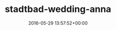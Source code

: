 ---
title:		"stadtbad-wedding-anna"
type:		"upload"
description:		"TBC"
date:		"2016-05-29 13:57:52+00:00"
album:		"abandoned"
filename:		"stadtbad-wedding-anna.md"
series:		""
cl_public_id:		"abandoned/stadtbad-wedding-anna"
cl_version:		1497000049
format:		"tiff"
bytes:		2301588
width:		810
height:		1440
exposure_mode:		"Auto"
program:		"Aperture-priority AE"
aperture:		"2.8"
focal_length:		"55.0 mm"
iso:		"800"
shutter_speed:		"1/100"
metering:		"Multi-segment"
flash:		"Off, Did not fire"
white_balance:		"Custom"
colour_temp:		"5000"
has_crop:		"true"
orientation:		"Horizontal (normal)"
camera_model:		"NIKON D800"
lens_info:		"24-70mm f/2.8"
artist:		"No artist info"
x_resolution:		"300"
y_resolution:		"300"
---